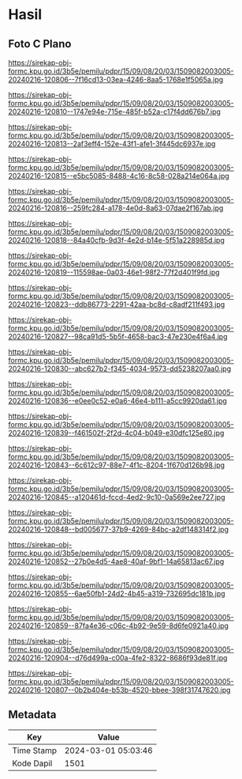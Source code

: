 # Hasil

## Foto C Plano

https://sirekap-obj-formc.kpu.go.id/3b5e/pemilu/pdpr/15/09/08/20/03/1509082003005-20240216-120806--7f16cd13-03ea-4246-8aa5-1768e1f5065a.jpg

https://sirekap-obj-formc.kpu.go.id/3b5e/pemilu/pdpr/15/09/08/20/03/1509082003005-20240216-120810--1747e94e-715e-485f-b52a-c17f4dd676b7.jpg

https://sirekap-obj-formc.kpu.go.id/3b5e/pemilu/pdpr/15/09/08/20/03/1509082003005-20240216-120813--2af3eff4-152e-43f1-afe1-3f445dc6937e.jpg

https://sirekap-obj-formc.kpu.go.id/3b5e/pemilu/pdpr/15/09/08/20/03/1509082003005-20240216-120815--e5bc5085-8488-4c16-8c58-028a214e064a.jpg

https://sirekap-obj-formc.kpu.go.id/3b5e/pemilu/pdpr/15/09/08/20/03/1509082003005-20240216-120816--259fc284-a178-4e0d-8a63-07dae2f167ab.jpg

https://sirekap-obj-formc.kpu.go.id/3b5e/pemilu/pdpr/15/09/08/20/03/1509082003005-20240216-120818--84a40cfb-9d3f-4e2d-b14e-5f51a228985d.jpg

https://sirekap-obj-formc.kpu.go.id/3b5e/pemilu/pdpr/15/09/08/20/03/1509082003005-20240216-120819--115598ae-0a03-46e1-98f2-77f2d401f9fd.jpg

https://sirekap-obj-formc.kpu.go.id/3b5e/pemilu/pdpr/15/09/08/20/03/1509082003005-20240216-120823--ddb86773-2291-42aa-bc8d-c8adf211f493.jpg

https://sirekap-obj-formc.kpu.go.id/3b5e/pemilu/pdpr/15/09/08/20/03/1509082003005-20240216-120827--98ca91d5-5b5f-4658-bac3-47e230e4f6a4.jpg

https://sirekap-obj-formc.kpu.go.id/3b5e/pemilu/pdpr/15/09/08/20/03/1509082003005-20240216-120830--abc627b2-f345-4034-9573-dd5238207aa0.jpg

https://sirekap-obj-formc.kpu.go.id/3b5e/pemilu/pdpr/15/09/08/20/03/1509082003005-20240216-120836--e0ee0c52-e0a6-46e4-b111-a5cc9920da61.jpg

https://sirekap-obj-formc.kpu.go.id/3b5e/pemilu/pdpr/15/09/08/20/03/1509082003005-20240216-120839--f461502f-2f2d-4c04-b049-e30dfc125e80.jpg

https://sirekap-obj-formc.kpu.go.id/3b5e/pemilu/pdpr/15/09/08/20/03/1509082003005-20240216-120843--6c612c97-88e7-4f1c-8204-1f670d126b98.jpg

https://sirekap-obj-formc.kpu.go.id/3b5e/pemilu/pdpr/15/09/08/20/03/1509082003005-20240216-120845--a120461d-fccd-4ed2-9c10-0a569e2ee727.jpg

https://sirekap-obj-formc.kpu.go.id/3b5e/pemilu/pdpr/15/09/08/20/03/1509082003005-20240216-120848--bd005677-37b9-4269-84bc-a2df148314f2.jpg

https://sirekap-obj-formc.kpu.go.id/3b5e/pemilu/pdpr/15/09/08/20/03/1509082003005-20240216-120852--27b0e4d5-4ae8-40af-9bf1-14a65813ac67.jpg

https://sirekap-obj-formc.kpu.go.id/3b5e/pemilu/pdpr/15/09/08/20/03/1509082003005-20240216-120855--6ae50fb1-24d2-4b45-a319-732695dc181b.jpg

https://sirekap-obj-formc.kpu.go.id/3b5e/pemilu/pdpr/15/09/08/20/03/1509082003005-20240216-120859--87fa4e36-c06c-4b92-9e59-8d6fe0921a40.jpg

https://sirekap-obj-formc.kpu.go.id/3b5e/pemilu/pdpr/15/09/08/20/03/1509082003005-20240216-120904--d76d499a-c00a-4fe2-8322-8686f93de81f.jpg

https://sirekap-obj-formc.kpu.go.id/3b5e/pemilu/pdpr/15/09/08/20/03/1509082003005-20240216-120807--0b2b404e-b53b-4520-bbee-398f31747620.jpg


## Metadata

| Key        | Value               |
| ---------- | ------------------- |
| Time Stamp | 2024-03-01 05:03:46 |
| Kode Dapil | 1501                |



